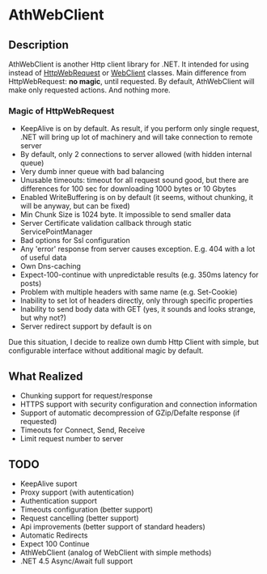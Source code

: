 # AthWebClient
## Description

AthWebClient is another Http client library for .NET. It intended for using instead of [HttpWebRequest](https://msdn.microsoft.com/en-us/library/system.net.httpwebrequest(v=vs.110).aspx) or [WebClient](https://msdn.microsoft.com/en-us/library/system.net.webclient(v=vs.110).aspx) classes.
Main difference from HttpWebRequest: **no magic**, until requested. By default, AthWebClient will make only requested actions. And nothing more.

### Magic of HttpWebRequest
* KeepAlive is on by default. As result, if you perform only single request, .NET will bring up lot of machinery and will take connection to remote server
* By default, only 2 connections to server allowed (with hidden internal queue)
* Very dumb inner queue with bad balancing
* Unusable timeouts: timeout for all request sound good, but there are differences for 100 sec for downloading 1000 bytes or 10 Gbytes
* Enabled WriteBuffering is on by default (it seems, without chunking, it will be anyway, but can be fixed)
* Min Chunk Size is 1024 byte. It impossible to send smaller data
* Server Certificate validation callback through static ServicePointManager
* Bad options for Ssl configuration
* Any 'error' response from server causes exception. E.g. 404 with a lot of useful data
* Own Dns-caching
* Expect-100-continue with unpredictable results (e.g. 350ms latency for posts)
* Problem with multiple headers with same name (e.g. Set-Cookie)
* Inability to set lot of headers directly, only through specific properties
* Inability to send body data with GET (yes, it sounds and looks strange, but why not?)
* Server redirect support by default is on

Due this situation, I decide to realize own dumb Http Client with simple, but configurable interface without additional magic by default.

## What Realized
* Chunking support for request/response
* HTTPS support with security configuration and connection information
* Support of automatic decompression of GZip/Defalte response (if requested)
* Timeouts for Connect, Send, Receive
* Limit request number to server

## TODO
* KeepAlive suport
* Proxy support (with autentication)
* Authentication support
* Timeouts configuration (better support)
* Request cancelling (better support)
* Api improvements (better support of standard headers)
* Automatic Redirects
* Expect 100 Continue
* AthWebClient (analog of WebClient with simple methods)
* .NET 4.5 Async/Await full support
